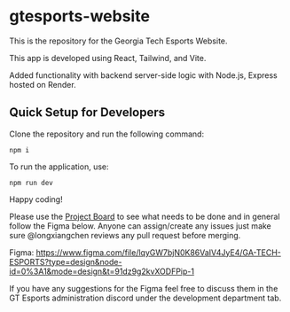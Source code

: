 # gtesports-website

This is the repository for the Georgia Tech Esports Website.

This app is developed using React, Tailwind, and Vite.

Added functionality with backend server-side logic with Node.js, Express hosted on Render.
## Quick Setup for Developers

Clone the repository and run the following command:

```
npm i
```

To run the application, use:

```
npm run dev
```

Happy coding! 

Please use the [Project Board](https://github.com/orgs/gt-esports/projects/1/views/1) to see what needs to be done and in general follow the Figma below. Anyone can assign/create any issues just make sure @longxiangchen reviews any pull request before merging.

Figma: https://www.figma.com/file/lqyGW7bjN0K86VaIV4JyE4/GA-TECH-ESPORTS?type=design&node-id=0%3A1&mode=design&t=91dz9g2kvXODFPip-1

If you have any suggestions for the Figma feel free to discuss them in the GT Esports administration discord under the development department tab.

